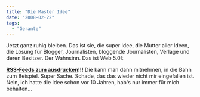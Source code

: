 ```yaml
---
title: "Die Master Idee"
date: "2008-02-22"
tags:
  - "Gerante"
---
```


Jetzt ganz ruhig bleiben. Das ist sie, die super Idee, die Mutter aller Ideen, die Lösung für Blogger, Journalisten, bloggende Journalisten, Verlage und deren Besitzer. Der Wahnsinn. Das ist Web 5.0!:

**[RSS-Feeds zum ausdrucken](http://feedjournal.com/)!!!** Die kann man dann mitnehmen, in die Bahn zum Beispiel. Super Sache. Schade, das das wieder nicht mir eingefallen ist. Nein, ich hatte die Idee schon vor 10 Jahren, hab's nur immer für mich behalten…
